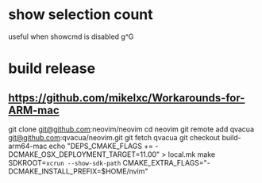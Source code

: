 # show selection count

useful when showcmd is disabled
g^G

# build release

## https://github.com/mikelxc/Workarounds-for-ARM-mac

git clone git@github.com:neovim/neovim
cd neovim
git remote add qvacua git@github.com:qvacua/neovim.git
git fetch qvacua
git checkout build-arm64-mac
echo "DEPS_CMAKE_FLAGS += -DCMAKE_OSX_DEPLOYMENT_TARGET=11.00" > local.mk
make SDKROOT=`xcrun --show-sdk-path` CMAKE_EXTRA_FLAGS="-DCMAKE_INSTALL_PREFIX=$HOME/nvim"

